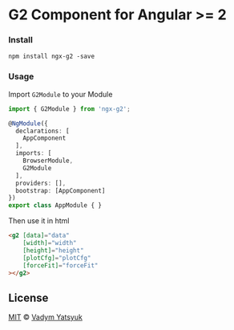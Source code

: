 # G2 Component for Angular >= 2

### Install

```
npm install ngx-g2 -save
```

### Usage

Import `G2Module` to your Module

```ts
import { G2Module } from 'ngx-g2';

@NgModule({
  declarations: [
    AppComponent
  ],
  imports: [
    BrowserModule,
    G2Module
  ],
  providers: [],
  bootstrap: [AppComponent]
})
export class AppModule { }
```
Then use it in html

```html
<g2 [data]="data" 
    [width]="width"
    [height]="height"
    [plotCfg]="plotCfg"
    [forceFit]="forceFit"
></g2>
```

## License

[MIT](https://tldrlegal.com/license/mit-license) © [Vadym Yatsyuk](https://github.com/vadimdez)
